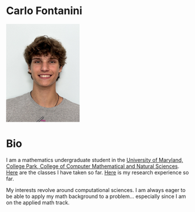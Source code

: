 # Carlo Fontanini

<img src ="IMG_8506.jpeg" alt="A picture of myself" width="200"/>

# Bio 

I am a mathematics undergraduate student in the [University of Maryland, College Park, College of Computer Mathematical and Natural Sciences](https://cmns.umd.edu). [Here](info.txt) are the classes I have taken so far. [Here](research.txt) is my research experience so far.

My interests revolve around computational sciences. I am always eager to be able to apply my math background to a problem... especially since I am on the applied math track. 


